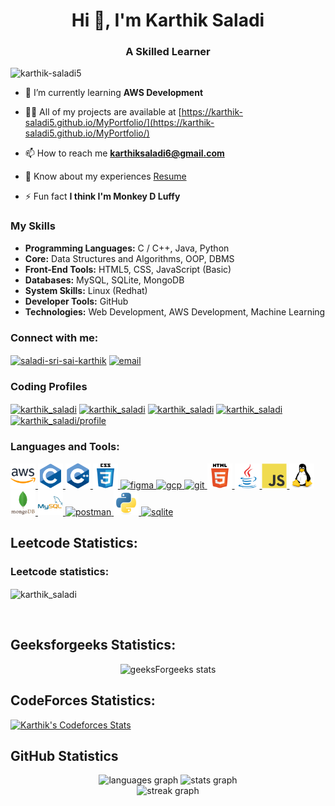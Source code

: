 <h1 align="center">Hi 👋, I'm Karthik Saladi</h1>
<h3 align="center">A Skilled Learner</h3>
<!-- Introduction -->

<p align="left"> <img src="https://komarev.com/ghpvc/?username=karthik-saladi5&label=Profile%20views&color=0e75b6&style=flat" alt="karthik-saladi5" /> </p>

- 🌱 I’m currently learning **AWS Development**

- 👨‍💻 All of my projects are available at [https://karthik-saladi5.github.io/MyPortfolio/](https://karthik-saladi5.github.io/MyPortfolio/)

- 📫 How to reach me **karthiksaladi6@gmail.com**

- 📄 Know about my experiences [Resume](hhttps://drive.google.com/file/d/1w5o1e9LIHBEopXqllFEIlVCLID_VGrRP/view?usp=drive_link)

- ⚡ Fun fact **I think I'm Monkey D Luffy**
  <!-- Skills Section -->
<section class="skill">
<h3 class="h3 skills-title">My Skills</h3>
<ul class="skills-list content-card">
    <!-- Programming Languages -->
    <li class="skills-item">
        <b>Programming Languages:</b>
        <span>C / C++, Java, Python</span>
    </li>
    <!-- Core -->
    <li class="skills-item">
        <b>Core:</b>
        <span>Data Structures and Algorithms, OOP, DBMS</span>
    </li>
    <!-- Front-End Tools -->
    <li class="skills-item">
        <b>Front-End Tools:</b>
        <span>HTML5, CSS, JavaScript (Basic)</span>
    </li>
    <!-- Databases -->
    <li class="skills-item">
        <b>Databases:</b>
        <span>MySQL, SQLite, MongoDB</span>
    </li>
    <!-- System Skills -->
    <li class="skills-item">
        <b>System Skills:</b>
        <span>Linux (Redhat)</span>
    </li>
    <!-- Developer Tools -->
    <li class="skills-item">
        <b>Developer Tools:</b>
        <span>GitHub</span>
    </li>
    <!-- Technologies -->
    <li class="skills-item">
        <b>Technologies:</b>
        <span>Web Development, AWS Development, Machine Learning</span>
    </li>
</ul>
</section>

<!-- profiles -->

<h3 align="left">Connect with me:</h3>
<p align="left">
<a href="https://linkedin.com/in/saladi-sri-sai-karthik" target="blank"><img align="center" src="https://raw.githubusercontent.com/rahuldkjain/github-profile-readme-generator/master/src/images/icons/Social/linked-in-alt.svg" alt="saladi-sri-sai-karthik" height="30" width="40" /></a>
<a href="mailto:karthiksaladi6@gmail.com" target="_blank">
    <img align="center" src="https://th.bing.com/th/id/OIP.ilKaaw7VJdC-dz16Asjw1wHaFp?w=862&h=657&rs=1&pid=ImgDetMain" alt="email" height="35" width="40" />
</a>

### Coding Profiles

<a href="https://www.codechef.com/users/karthik_saladi" target="blank"><img align="center" src="https://cdn.jsdelivr.net/npm/simple-icons@3.1.0/icons/codechef.svg" alt="karthik_saladi" height="30" width="40" /></a>
<a href="https://www.hackerrank.com/karthik_saladi" target="blank"><img align="center" src="https://raw.githubusercontent.com/rahuldkjain/github-profile-readme-generator/master/src/images/icons/Social/hackerrank.svg" alt="karthik_saladi" height="30" width="40" /></a>
<a href="https://codeforces.com/profile/karthik_saladi" target="blank"><img align="center" src="https://raw.githubusercontent.com/rahuldkjain/github-profile-readme-generator/master/src/images/icons/Social/codeforces.svg" alt="karthik_saladi" height="30" width="40" /></a>
<a href="https://www.leetcode.com/karthik_saladi" target="blank"><img align="center" src="https://raw.githubusercontent.com/rahuldkjain/github-profile-readme-generator/master/src/images/icons/Social/leet-code.svg" alt="karthik_saladi" height="30" width="40" /></a>
<a href="https://auth.geeksforgeeks.org/user/karthik_saladi/profile" target="blank"><img align="center" src="https://raw.githubusercontent.com/rahuldkjain/github-profile-readme-generator/master/src/images/icons/Social/geeks-for-geeks.svg" alt="karthik_saladi/profile" height="30" width="40" /></a>
</p>
<!-- languages -->

<h3 align="left">Languages and Tools:</h3>
<p align="left"> <a href="https://aws.amazon.com" target="_blank" rel="noreferrer"> <img src="https://raw.githubusercontent.com/devicons/devicon/master/icons/amazonwebservices/amazonwebservices-original-wordmark.svg" alt="aws" width="40" height="40"/> </a> <a href="https://www.cprogramming.com/" target="_blank" rel="noreferrer"> <img src="https://raw.githubusercontent.com/devicons/devicon/master/icons/c/c-original.svg" alt="c" width="40" height="40"/> </a> <a href="https://www.w3schools.com/cpp/" target="_blank" rel="noreferrer"> <img src="https://raw.githubusercontent.com/devicons/devicon/master/icons/cplusplus/cplusplus-original.svg" alt="cplusplus" width="40" height="40"/> </a> <a href="https://www.w3schools.com/css/" target="_blank" rel="noreferrer"> <img src="https://raw.githubusercontent.com/devicons/devicon/master/icons/css3/css3-original-wordmark.svg" alt="css3" width="40" height="40"/> </a> <a href="https://www.figma.com/" target="_blank" rel="noreferrer"> <img src="https://www.vectorlogo.zone/logos/figma/figma-icon.svg" alt="figma" width="40" height="40"/> </a> <a href="https://cloud.google.com" target="_blank" rel="noreferrer"> <img src="https://www.vectorlogo.zone/logos/google_cloud/google_cloud-icon.svg" alt="gcp" width="40" height="40"/> </a> <a href="https://git-scm.com/" target="_blank" rel="noreferrer"> <img src="https://www.vectorlogo.zone/logos/git-scm/git-scm-icon.svg" alt="git" width="40" height="40"/> </a> <a href="https://www.w3.org/html/" target="_blank" rel="noreferrer"> <img src="https://raw.githubusercontent.com/devicons/devicon/master/icons/html5/html5-original-wordmark.svg" alt="html5" width="40" height="40"/> </a> <a href="https://www.java.com" target="_blank" rel="noreferrer"> <img src="https://raw.githubusercontent.com/devicons/devicon/master/icons/java/java-original.svg" alt="java" width="40" height="40"/> </a> <a href="https://developer.mozilla.org/en-US/docs/Web/JavaScript" target="_blank" rel="noreferrer"> <img src="https://raw.githubusercontent.com/devicons/devicon/master/icons/javascript/javascript-original.svg" alt="javascript" width="40" height="40"/> </a> <a href="https://www.linux.org/" target="_blank" rel="noreferrer"> <img src="https://raw.githubusercontent.com/devicons/devicon/master/icons/linux/linux-original.svg" alt="linux" width="40" height="40"/> </a> <a href="https://www.mongodb.com/" target="_blank" rel="noreferrer"> <img src="https://raw.githubusercontent.com/devicons/devicon/master/icons/mongodb/mongodb-original-wordmark.svg" alt="mongodb" width="40" height="40"/> </a> <a href="https://www.mysql.com/" target="_blank" rel="noreferrer"> <img src="https://raw.githubusercontent.com/devicons/devicon/master/icons/mysql/mysql-original-wordmark.svg" alt="mysql" width="40" height="40"/> </a> <a href="https://postman.com" target="_blank" rel="noreferrer"> <img src="https://www.vectorlogo.zone/logos/getpostman/getpostman-icon.svg" alt="postman" width="40" height="40"/> </a> <a href="https://www.python.org" target="_blank" rel="noreferrer"> <img src="https://raw.githubusercontent.com/devicons/devicon/master/icons/python/python-original.svg" alt="python" width="40" height="40"/> </a> <a href="https://www.sqlite.org/" target="_blank" rel="noreferrer"> <img src="https://www.vectorlogo.zone/logos/sqlite/sqlite-icon.svg" alt="sqlite" width="40" height="40"/> </a> </p>

## Leetcode Statistics:
<h3 align="left">Leetcode statistics:</h3>
<p><img align="center" src="https://leetcard.jacoblin.cool/karthik_saladi?ext=heatmap" alt="karthik_saladi" /></p>
<br>

## Geeksforgeeks Statistics:
<center>

![geeksForgeeks stats](https://geeks-for-geeks-stats-api.vercel.app/?userName=karthik_saladi)

</center>

## CodeForces Statistics: 
<a href="https://codeforces.com/profile/karthik_saladi">
    <img src="https://codeforces-readme-stats.vercel.app/api/card?username=karthik_saladi&theme=dark&disable_animations=false&show_icons=true&force_username=true" alt="Karthik's Codeforces Stats">
</a>

## GitHub Statistics

<div align="center">
  <img src="https://github-readme-stats.vercel.app/api/top-langs?username=Karthik-Saladi5&locale=en&hide_title=false&layout=compact&card_width=320&langs_count=6&theme=dark&hide_border=false" height="150" alt="languages graph"  />
  <img src="https://github-readme-stats.vercel.app/api?username=Karthik-Saladi5&hide_title=false&hide_rank=false&show_icons=true&include_all_commits=false&count_private=false&disable_animations=false&theme=dark&locale=en&hide_border=false" height="150" alt="stats graph"  />
</div>

<div align="center">
  <img src="https://streak-stats.demolab.com?user=Karthik-Saladi5&locale=en&mode=daily&theme=dark&hide_border=false&border_radius=5&order=3" height="220" alt="streak graph"  />
</div>

</div>
